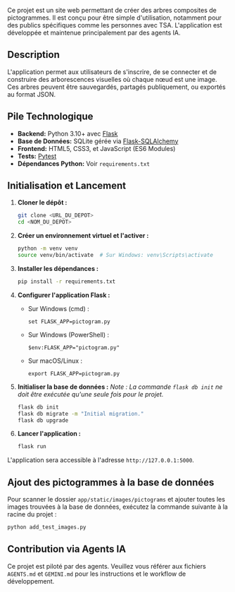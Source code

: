 Ce projet est un site web permettant de créer des arbres composites de pictogrammes. Il est conçu pour être simple d'utilisation, notamment pour des publics spécifiques comme les personnes avec TSA. L'application est développée et maintenue principalement par des agents IA.

## Description

L'application permet aux utilisateurs de s'inscrire, de se connecter et de construire des arborescences visuelles où chaque nœud est une image. Ces arbres peuvent être sauvegardés, partagés publiquement, ou exportés au format JSON.

## Pile Technologique

*   **Backend:** Python 3.10+ avec [Flask](https://flask.palletsprojects.com/)
*   **Base de Données:** SQLite gérée via [Flask-SQLAlchemy](https://flask-sqlalchemy.palletsprojects.com/)
*   **Frontend:** HTML5, CSS3, et JavaScript (ES6 Modules)
*   **Tests:** [Pytest](https://docs.pytest.org/)
*   **Dépendances Python:** Voir `requirements.txt`

## Initialisation et Lancement

1.  **Cloner le dépôt :**
    ```bash
    git clone <URL_DU_DEPOT>
    cd <NOM_DU_DEPOT>
    ```

2.  **Créer un environnement virtuel et l'activer :**
    ```bash
    python -m venv venv
    source venv/bin/activate  # Sur Windows: venv\Scripts\activate
    ```

3.  **Installer les dépendances :**
    ```bash
    pip install -r requirements.txt
    ```

4.  **Configurer l'application Flask :**
    - Sur Windows (cmd) :
      ```
      set FLASK_APP=pictogram.py
      ```
    - Sur Windows (PowerShell) :
      ```
      $env:FLASK_APP="pictogram.py"
      ```
    - Sur macOS/Linux :
      ```
      export FLASK_APP=pictogram.py
      ```

5.  **Initialiser la base de données :**
    *Note : La commande `flask db init` ne doit être exécutée qu'une seule fois pour le projet.*
    ```bash
    flask db init
    flask db migrate -m "Initial migration."
    flask db upgrade
    ```

6.  **Lancer l'application :**
    ```bash
    flask run
    ```
L'application sera accessible à l'adresse `http://127.0.0.1:5000`.

## Ajout des pictogrammes à la base de données

Pour scanner le dossier `app/static/images/pictograms` et ajouter toutes les images trouvées à la base de données, exécutez la commande suivante à la racine du projet :

```bash
python add_test_images.py
```

## Contribution via Agents IA

Ce projet est piloté par des agents. Veuillez vous référer aux fichiers `AGENTS.md` et `GEMINI.md` pour les instructions et le workflow de développement.
